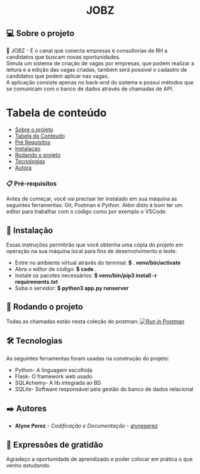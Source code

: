 <h1 align="center">JOBZ</h1>

## 💻 Sobre o projeto
💼 JOBZ - É o canal que conecta empresas e consultorias de RH a candidatos que buscam novas oportunidades. <br>
Simula um sistema de criação de vagas por empresas, que podem realizar a leitura e a edição das vagas criadas, também será possível o cadastro de candidatos que podem aplicar nas vagas. <br>
A aplicação consiste apenas no back-end do sistema e possui métodos que se comunicam com o banco de dados através de chamadas de API.

Tabela de conteúdo
=================
<!--ts-->
   * [Sobre o projeto](#Sobre)
   * [Tabela de Conteudo](#tabela-de-conteudo)
   * [Pré Requisitos](#pre-requisitos)
   * [Instalacao](#instalacao)
   * [Rodando o projeto](#execucao)
   * [Tecnologias](#tecnologias)
   * [Autora](#autora)
<!--te-->

### 📋 Pré-requisitos

Antes de começar, você vai precisar ter instalado em sua máquina as seguintes ferramentas: Git, Postman e Python. Além disto é bom ter um editor para trabalhar com o código como por exemplo o VSCode.


## 🚀 Instalação

Essas instruções permitirão que você obtenha uma cópia do projeto em operação na sua máquina local para fins de desenvolvimento e teste.

- Entre no ambiente virtual através do terminal: **$ . venv/bin/activate**
- Abra o editor de código: **$ code .**
- Instale os pacotes necessários: **$ venv/bin/pip3 install -r requirements.txt**
- Suba o servidor: **$ python3 app.py runserver**

## 🚀 Rodando o projeto

Todas as chamadas estão nesta coleção do postman:
[![Run in Postman](https://run.pstmn.io/button.svg)](https://app.getpostman.com/run-collection/12847126-3cb7095e-99b3-4d3c-8999-74c81ada4d77?action=collection%2Ffork&collection-url=entityId%3D12847126-3cb7095e-99b3-4d3c-8999-74c81ada4d77%26entityType%3Dcollection%26workspaceId%3D57bc0a49-2461-45b5-95cd-be1511e86741)

## 🛠️ Tecnologias

As seguintes ferramentas foram usadas na construção do projeto:

<ul>
  <li>Python- A linguagem escolhida</li>
  <li>Flask- O framework web usado</li>
  <li>SQLAchemy- A lib integrada ao BD</li>
  <li>SQLite- Software responsável pela gestão do banco de dados relacional</li>
</ul>

## ✒️ Autores

* **Alyne Perez** - *Codificação e Documentação* - [alyneperez](https://github.com/alyneperez)

## 🎁 Expressões de gratidão

Agradeço a oportunidade de aprendizado e poder colocar em prática o que venho estudando.
